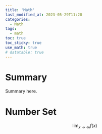 ```yaml
---
title: 'Math'
last_modified_at: 2023-05-29T11:20
categories:
  - Math
tags:
  - math 
toc: true
toc_sticky: true
use_math: true
# datatable: true
---
```


# Summary 
Summary here.

# Number Set

$$
\lim_{{x \to \infty}}{f(x)}
$$
